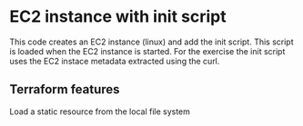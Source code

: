 # EC2 instance with init script

This code creates an EC2 instance (linux) and add the init script. This script is loaded when the EC2 instance is started.
For the exercise the init script uses the EC2 instace metadata extracted using the curl.

## Terraform features

Load a static resource from the local file system